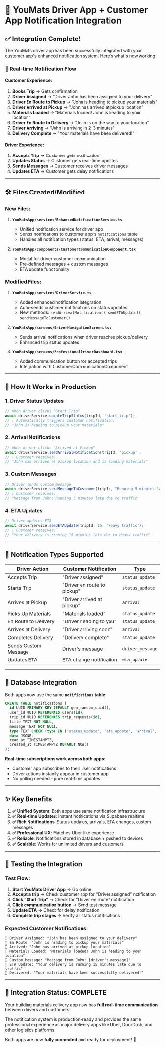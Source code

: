 # 🚀 **YouMats Driver App + Customer App Notification Integration**

## ✅ **Integration Complete!**

The YouMats driver app has been successfully integrated with your customer app's enhanced notification system. Here's what's now working:

### 🔄 **Real-time Notification Flow**

#### **Customer Experience:**
1. **Books Trip** → Gets confirmation
2. **Driver Assigned** → "Driver John has been assigned to your delivery"
3. **Driver En Route to Pickup** → "John is heading to pickup your materials"
4. **Driver Arrived at Pickup** → "John has arrived at pickup location"
5. **Materials Loaded** → "Materials loaded! John is heading to your location"
6. **Driver En Route to Delivery** → "John is on the way to your location"
7. **Driver Arriving** → "John is arriving in 2-3 minutes"
8. **Delivery Complete** → "Your materials have been delivered!"

#### **Driver Experience:**
1. **Accepts Trip** → Customer gets notification
2. **Updates Status** → Customer gets real-time updates
3. **Sends Messages** → Customer receives driver messages
4. **Updates ETA** → Customer gets delay notifications

---

## 🛠️ **Files Created/Modified**

### **New Files:**
1. **`YouMatsApp/services/EnhancedNotificationService.ts`**
   - Unified notification service for driver app
   - Sends notifications to customer app's `notifications` table
   - Handles all notification types (status, ETA, arrival, messages)

2. **`YouMatsApp/components/CustomerCommunicationComponent.tsx`**
   - Modal for driver-customer communication
   - Pre-defined messages + custom messages
   - ETA update functionality

### **Modified Files:**
1. **`YouMatsApp/services/DriverService.ts`**
   - Added enhanced notification integration
   - Auto-sends customer notifications on status updates
   - New methods: `sendArrivalNotification()`, `sendETAUpdate()`, `sendMessageToCustomer()`

2. **`YouMatsApp/screens/DriverNavigationScreen.tsx`**
   - Sends arrival notifications when driver reaches pickup/delivery
   - Enhanced trip status updates

3. **`YouMatsApp/screens/ProfessionalDriverDashboard.tsx`**
   - Added communication button for accepted trips
   - Integration with CustomerCommunicationComponent

---

## 🎯 **How It Works in Production**

### **1. Driver Status Updates**
```typescript
// When driver clicks "Start Trip"
await driverService.updateTripStatus(tripId, 'start_trip');
// ↓ Automatically triggers customer notification:
// "John is heading to pickup your materials"
```

### **2. Arrival Notifications**
```typescript
// When driver clicks "Arrived at Pickup"
await driverService.sendArrivalNotification(tripId, 'pickup');
// ↓ Customer receives:
// "John has arrived at pickup location and is loading materials"
```

### **3. Custom Messages**
```typescript
// Driver sends custom message
await driverService.sendMessageToCustomer(tripId, "Running 5 minutes late due to traffic");
// ↓ Customer receives:
// "Message from John: Running 5 minutes late due to traffic"
```

### **4. ETA Updates**
```typescript
// Driver updates ETA
await driverService.sendETAUpdate(tripId, 15, "Heavy traffic");
// ↓ Customer receives:
// "Your delivery is running 15 minutes late due to Heavy traffic"
```

---

## 📱 **Notification Types Supported**

| Driver Action | Customer Notification | Type |
|---------------|----------------------|------|
| Accepts Trip | "Driver assigned" | `status_update` |
| Starts Trip | "Driver en route to pickup" | `status_update` |
| Arrives at Pickup | "Driver arrived at pickup" | `arrival` |
| Picks Up Materials | "Materials loaded" | `status_update` |
| En Route to Delivery | "Driver heading to you" | `status_update` |
| Arrives at Delivery | "Driver arriving soon" | `arrival` |
| Completes Delivery | "Delivery complete" | `status_update` |
| Sends Custom Message | Driver's message | `driver_message` |
| Updates ETA | ETA change notification | `eta_update` |

---

## 🔗 **Database Integration**

Both apps now use the same **`notifications` table**:

```sql
CREATE TABLE notifications (
  id UUID PRIMARY KEY DEFAULT gen_random_uuid(),
  user_id UUID REFERENCES users(id),
  trip_id UUID REFERENCES trip_requests(id),
  title TEXT NOT NULL,
  message TEXT NOT NULL,
  type TEXT CHECK (type IN ('status_update', 'eta_update', 'arrival', 'driver_message', 'general')),
  data JSONB,
  read_at TIMESTAMPTZ,
  created_at TIMESTAMPTZ DEFAULT NOW()
);
```

**Real-time subscriptions work across both apps:**
- Customer app subscribes to their user notifications
- Driver actions instantly appear in customer app
- No polling needed - pure real-time updates

---

## ✨ **Key Benefits**

1. **✅ Unified System**: Both apps use same notification infrastructure
2. **✅ Real-time Updates**: Instant notifications via Supabase realtime
3. **✅ Rich Notifications**: Status updates, arrivals, ETA changes, custom messages
4. **✅ Professional UX**: Matches Uber-like experience
5. **✅ Reliable**: Notifications stored in database + pushed to devices
6. **✅ Scalable**: Works for unlimited drivers and customers

---

## 🧪 **Testing the Integration**

### **Test Flow:**
1. **Start YouMats Driver App** → Go online
2. **Accept a trip** → Check customer app for "Driver assigned" notification
3. **Click "Start Trip"** → Check for "Driver en route" notification
4. **Click communication button** → Send test message
5. **Update ETA** → Check for delay notification
6. **Complete trip stages** → Verify all status notifications

### **Expected Customer Notifications:**
```
📱 Driver Assigned: "John has been assigned to your delivery"
📱 En Route: "John is heading to pickup your materials" 
📱 Arrived: "John has arrived at pickup location"
📱 Materials Loaded: "Materials loaded! John is heading to your location"
📱 Custom Message: "Message from John: [driver's message]"
📱 ETA Update: "Your delivery is running 15 minutes late due to traffic"
📱 Delivered: "Your materials have been successfully delivered!"
```

---

## 🎉 **Integration Status: COMPLETE**

Your building materials delivery app now has **full real-time communication** between drivers and customers! 

The notification system is production-ready and provides the same professional experience as major delivery apps like Uber, DoorDash, and other logistics platforms.

Both apps are now **fully connected** and ready for deployment! 🚀
